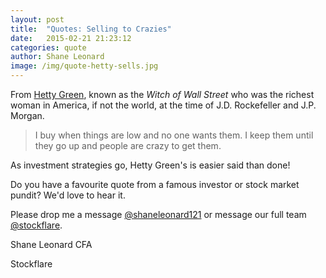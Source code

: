 ```yaml
---
layout: post
title:  "Quotes: Selling to Crazies"
date:   2015-02-21 21:23:12
categories: quote
author: Shane Leonard
image: /img/quote-hetty-sells.jpg
---
```


From [Hetty Green](http://en.wikipedia.org/wiki/Hetty_Green), known as the *Witch of Wall Street* who was the richest woman in America, if not the world, at the time of J.D. Rockefeller and J.P. Morgan.

> I buy when things are low and no one wants them. I keep them until they go up and people are crazy to get them.

As investment strategies go, Hetty Green's is easier said than done!

Do you have a favourite quote from a famous investor or stock market pundit? We'd love to hear it.

Please drop me a message [@shaneleonard121](https://twitter.com/shaneleonard121) or message our full team [@stockflare](https://twitter.com/stockflare).

Shane Leonard CFA

Stockflare